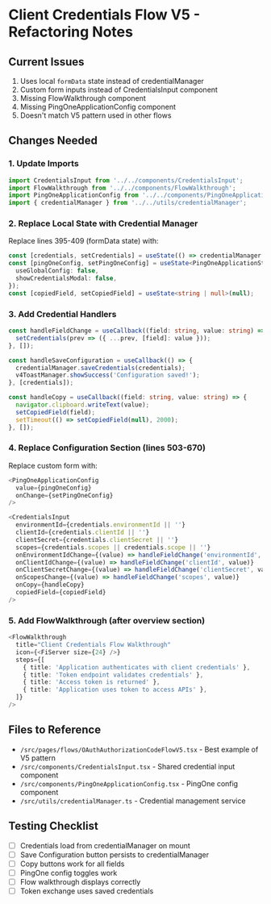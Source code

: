# Client Credentials Flow V5 - Refactoring Notes

## Current Issues
1. Uses local `formData` state instead of credentialManager
2. Custom form inputs instead of CredentialsInput component
3. Missing FlowWalkthrough component
4. Missing PingOneApplicationConfig component
5. Doesn't match V5 pattern used in other flows

## Changes Needed

### 1. Update Imports
```typescript
import CredentialsInput from '../../components/CredentialsInput';
import FlowWalkthrough from '../../components/FlowWalkthrough';
import PingOneApplicationConfig from '../../components/PingOneApplicationConfig';
import { credentialManager } from '../../utils/credentialManager';
```

### 2. Replace Local State with Credential Manager
Replace lines 395-409 (formData state) with:
```typescript
const [credentials, setCredentials] = useState(() => credentialManager.getCredentials());
const [pingOneConfig, setPingOneConfig] = useState<PingOneApplicationState>({
  useGlobalConfig: false,
  showCredentialsModal: false,
});
const [copiedField, setCopiedField] = useState<string | null>(null);
```

### 3. Add Credential Handlers
```typescript
const handleFieldChange = useCallback((field: string, value: string) => {
  setCredentials(prev => ({ ...prev, [field]: value }));
}, []);

const handleSaveConfiguration = useCallback(() => {
  credentialManager.saveCredentials(credentials);
  v4ToastManager.showSuccess('Configuration saved!');
}, [credentials]);

const handleCopy = useCallback((field: string, value: string) => {
  navigator.clipboard.writeText(value);
  setCopiedField(field);
  setTimeout(() => setCopiedField(null), 2000);
}, []);
```

### 4. Replace Configuration Section (lines 503-670)
Replace custom form with:
```typescript
<PingOneApplicationConfig 
  value={pingOneConfig} 
  onChange={setPingOneConfig} 
/>

<CredentialsInput
  environmentId={credentials.environmentId || ''}
  clientId={credentials.clientId || ''}
  clientSecret={credentials.clientSecret || ''}
  scopes={credentials.scopes || credentials.scope || ''}
  onEnvironmentIdChange={(value) => handleFieldChange('environmentId', value)}
  onClientIdChange={(value) => handleFieldChange('clientId', value)}
  onClientSecretChange={(value) => handleFieldChange('clientSecret', value)}
  onScopesChange={(value) => handleFieldChange('scopes', value)}
  onCopy={handleCopy}
  copiedField={copiedField}
/>
```

### 5. Add FlowWalkthrough (after overview section)
```typescript
<FlowWalkthrough
  title="Client Credentials Flow Walkthrough"
  icon={<FiServer size={24} />}
  steps={[
    { title: 'Application authenticates with client credentials' },
    { title: 'Token endpoint validates credentials' },
    { title: 'Access token is returned' },
    { title: 'Application uses token to access APIs' },
  ]}
/>
```

## Files to Reference
- `/src/pages/flows/OAuthAuthorizationCodeFlowV5.tsx` - Best example of V5 pattern
- `/src/components/CredentialsInput.tsx` - Shared credential input component
- `/src/components/PingOneApplicationConfig.tsx` - PingOne config component
- `/src/utils/credentialManager.ts` - Credential management service

## Testing Checklist
- [ ] Credentials load from credentialManager on mount
- [ ] Save Configuration button persists to credentialManager
- [ ] Copy buttons work for all fields
- [ ] PingOne config toggles work
- [ ] Flow walkthrough displays correctly
- [ ] Token exchange uses saved credentials
